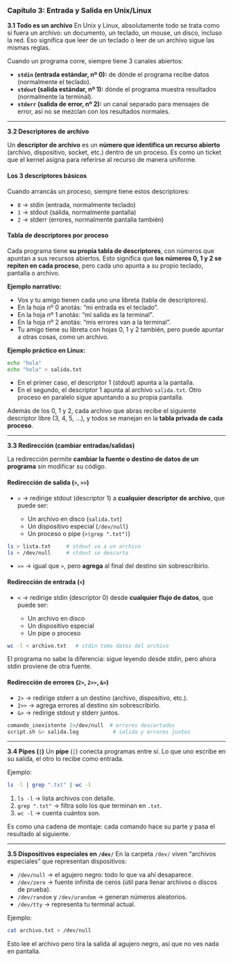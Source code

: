### Capítulo 3: Entrada y Salida en Unix/Linux 

**3.1 Todo es un archivo**
En Unix y Linux, absolutamente todo se trata como si fuera un archivo: un documento, un teclado, un mouse, un disco, incluso la red. Eso significa que leer de un teclado o leer de un archivo sigue las mismas reglas.

Cuando un programa corre, siempre tiene 3 canales abiertos:

* **`stdin` (entrada estándar, nº 0):** de dónde el programa recibe datos (normalmente el teclado).
* **`stdout` (salida estándar, nº 1):** dónde el programa muestra resultados (normalmente la terminal).
* **`stderr` (salida de error, nº 2):** un canal separado para mensajes de error, así no se mezclan con los resultados normales.

---

**3.2 Descriptores de archivo**

Un **descriptor de archivo** es un **número que identifica un recurso abierto** (archivo, dispositivo, socket, etc.) dentro de un proceso. Es como un ticket que el kernel asigna para referirse al recurso de manera uniforme.

#### Los 3 descriptores básicos

Cuando arrancás un proceso, siempre tiene estos descriptores:

* `0` → stdin (entrada, normalmente teclado)
* `1` → stdout (salida, normalmente pantalla)
* `2` → stderr (errores, normalmente pantalla también)

#### Tabla de descriptores por proceso

Cada programa tiene **su propia tabla de descriptores**, con números que apuntan a sus recursos abiertos. Esto significa que **los números 0, 1 y 2 se repiten en cada proceso**, pero cada uno apunta a su propio teclado, pantalla o archivo.

**Ejemplo narrativo:**

* Vos y tu amigo tienen cada uno una libreta (tabla de descriptores).
* En la hoja nº 0 anotás: “mi entrada es el teclado”.
* En la hoja nº 1 anotás: “mi salida es la terminal”.
* En la hoja nº 2 anotás: “mis errores van a la terminal”.
* Tu amigo tiene su libreta con hojas 0, 1 y 2 también, pero puede apuntar a otras cosas, como un archivo.

**Ejemplo práctico en Linux:**

```sh
echo "hola"
echo "hola" > salida.txt
```

* En el primer caso, el descriptor 1 (stdout) apunta a la pantalla.
* En el segundo, el descriptor 1 apunta al archivo `salida.txt`. Otro proceso en paralelo sigue apuntando a su propia pantalla.

Además de los 0, 1 y 2, cada archivo que abras recibe el siguiente descriptor libre (3, 4, 5, …), y todos se manejan en la **tabla privada de cada proceso**.


---

**3.3 Redirección (cambiar entradas/salidas)**

La redirección permite **cambiar la fuente o destino de datos de un programa** sin modificar su código.

#### Redirección de salida (`>`, `>>`)

* `>` → redirige stdout (descriptor 1) a **cualquier descriptor de archivo**, que puede ser:

  * Un archivo en disco (`salida.txt`)
  * Un dispositivo especial (`/dev/null`)
  * Un proceso o pipe (`>(grep ".txt")`)

```sh
ls > lista.txt     # stdout va a un archivo
ls > /dev/null     # stdout se descarta
```

* `>>` → igual que `>`, pero **agrega** al final del destino sin sobrescribirlo.

#### Redirección de entrada (`<`)

* `<` → redirige stdin (descriptor 0) desde **cualquier flujo de datos**, que puede ser:

  * Un archivo en disco
  * Un dispositivo especial
  * Un pipe o proceso

```sh
wc -l < archivo.txt   # stdin toma datos del archivo
```

El programa no sabe la diferencia: sigue leyendo desde stdin, pero ahora stdin proviene de otra fuente.

#### Redirección de errores (`2>`, `2>>`, `&>`)

* `2>` → redirige stderr a un destino (archivo, dispositivo, etc.).
* `2>>` → agrega errores al destino sin sobrescribirlo.
* `&>` → redirige stdout y stderr juntos.

```sh
comando_inexistente 2>/dev/null  # errores descartados
script.sh &> salida.log           # salida y errores juntos
```

---

**3.4 Pipes (`|`)**
Un **pipe** (`|`) conecta programas entre sí. Lo que uno escribe en su salida, el otro lo recibe como entrada.

Ejemplo:

```sh
ls -l | grep ".txt" | wc -l
```

1. `ls -l` → lista archivos con detalle.
2. `grep ".txt"` → filtra solo los que terminan en `.txt`.
3. `wc -l` → cuenta cuántos son.

Es como una cadena de montaje: cada comando hace su parte y pasa el resultado al siguiente.

---

**3.5 Dispositivos especiales en `/dev/`**
En la carpeta `/dev/` viven “archivos especiales” que representan dispositivos:

* `/dev/null` → el agujero negro: todo lo que va ahí desaparece.
* `/dev/zero` → fuente infinita de ceros (útil para llenar archivos o discos de prueba).
* `/dev/random` y `/dev/urandom` → generan números aleatorios.
* `/dev/tty` → representa tu terminal actual.

Ejemplo:

```sh
cat archivo.txt > /dev/null
```

Esto lee el archivo pero tira la salida al agujero negro, así que no ves nada en pantalla.
